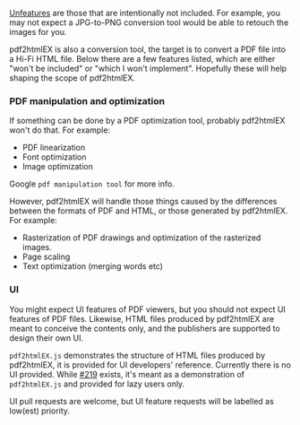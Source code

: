 [Unfeatures](http://fluxbb.org/docs/unfeatures) are those that are intentionally not included. For example, you may not expect a JPG-to-PNG conversion tool would be able to retouch the images for you.

pdf2htmlEX is also a conversion tool, the target is to convert a PDF file into a Hi-Fi HTML file. Below there are a few features listed, which are either "won't be included" or "which I won't implement". Hopefully these will help shaping the scope of pdf2htmlEX.

### PDF manipulation and optimization
If something can be done by a PDF optimization tool, probably pdf2htmlEX won't do that. For example:
 - PDF linearization
 - Font optimization
 - Image optimization

Google `pdf manipulation tool` for more info.

However, pdf2htmlEX will handle those things caused by the differences between the formats of PDF and HTML, or those generated by pdf2htmlEX. For example:
 - Rasterization of PDF drawings and optimization of the rasterized images.
 - Page scaling
 - Text optimization (merging words etc)

### UI
You might expect UI features of PDF viewers, but you should not expect UI features of PDF files. Likewise, HTML files produced by pdf2htmlEX are meant to conceive the contents only, and the publishers are supported to design their own UI.

`pdf2htmlEX.js` demonstrates the structure of HTML files produced by pdf2htmlEX, it is provided for UI developers' reference. Currently there is no UI provided. While [#219](https://github.com/pdf2htmlEX/pdf2htmlEX/issues/219) exists, it's meant as a demonstration of `pdf2htmlEX.js` and provided for lazy users only.

UI pull requests are welcome, but UI feature requests will be labelled as low(est) priority.
